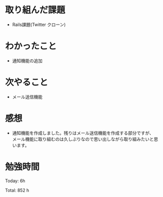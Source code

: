 # 取り組んだ課題
- Rails課題(Twitter クローン)

# わかったこと
- 通知機能の追加

# 次やること
- メール送信機能

# 感想
- 通知機能を作成しました。残りはメール送信機能を作成する部分ですが、  
メール機能に取り組むのは久しぶりなので思い出しながら取り組みたいと思います。

# 勉強時間
Today: 6h

Total: 852 h
